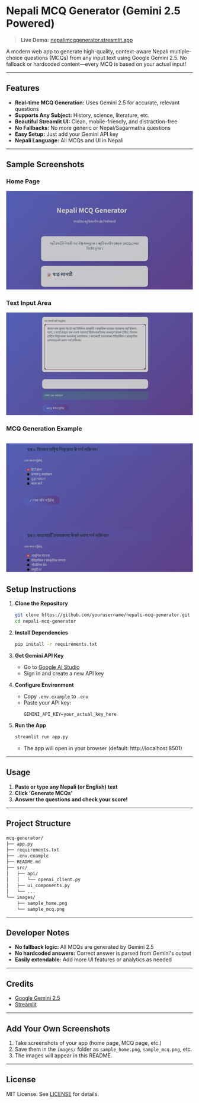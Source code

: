 # Nepali MCQ Generator (Gemini 2.5 Powered)

> **Live Demo:** [nepalimcqgenerator.streamlit.app](https://nepalimcqgenerator.streamlit.app)

A modern web app to generate high-quality, context-aware Nepali multiple-choice questions (MCQs) from any input text using Google Gemini 2.5. No fallback or hardcoded content—every MCQ is based on your actual input!

---

##  Features

- **Real-time MCQ Generation:** Uses Gemini 2.5 for accurate, relevant questions
- **Supports Any Subject:** History, science, literature, etc.
- **Beautiful Streamlit UI:** Clean, mobile-friendly, and distraction-free
- **No Fallbacks:** No more generic or Nepal/Sagarmatha questions
- **Easy Setup:** Just add your Gemini API key
- **Nepali Language:** All MCQs and UI in Nepali

---

##  Sample Screenshots

### Home Page
![Home Page](images/sample_home.png)

### Text Input Area
![Nepali Text Input](images/sample_text_input.png)

### MCQ Generation Example
![MCQ Example](images/sample_mcq.png)
---

##  Setup Instructions

1. **Clone the Repository**
   ```bash
   git clone https://github.com/yourusername/nepali-mcq-generator.git
   cd nepali-mcq-generator
   ```

2. **Install Dependencies**
   ```bash
   pip install -r requirements.txt
   ```

3. **Get Gemini API Key**
   - Go to [Google AI Studio](https://aistudio.google.com/apikey)
   - Sign in and create a new API key

4. **Configure Environment**
   - Copy `.env.example` to `.env`
   - Paste your API key:
     ```env
     GEMINI_API_KEY=your_actual_key_here
     ```

5. **Run the App**
   ```bash
   streamlit run app.py
   ```
   - The app will open in your browser (default: http://localhost:8501)

---

##  Usage

1. **Paste or type any Nepali (or English) text**
2. **Click 'Generate MCQs'**
3. **Answer the questions and check your score!**

---

##  Project Structure

```
mcq-generator/
├── app.py                
├── requirements.txt      
├── .env.example        
├── README.md             
├── src/
│   ├── api/
│   │   └── openai_client.py  
│   ├── ui_components.py       
│   └── ...
└── images/
    ├── sample_home.png   
    └── sample_mcq.png
```

---

##  Developer Notes

- **No fallback logic:** All MCQs are generated by Gemini 2.5
- **No hardcoded answers:** Correct answer is parsed from Gemini's output
- **Easily extendable:** Add more UI features or analytics as needed

---

##  Credits

- [Google Gemini 2.5](https://aistudio.google.com/)
- [Streamlit](https://streamlit.io/)

---

##  Add Your Own Screenshots

1. Take screenshots of your app (home page, MCQ page, etc.)
2. Save them in the `images/` folder as `sample_home.png`, `sample_mcq.png`, etc.
3. The images will appear in this README.

---

##  License

MIT License. See [LICENSE](LICENSE) for details.
